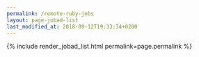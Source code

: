 ```yaml
---
permalink: /remote-ruby-jobs
layout: page-jobad-list
last_modified_at: 2018-09-12T19:33:34+0200
---
```

{% include render_jobad_list.html permalink=page.permalink %}
